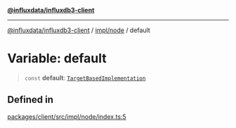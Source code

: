 [**@influxdata/influxdb3-client**](../../../index.md)

***

[@influxdata/influxdb3-client](../../../modules.md) / [impl/node](../index.md) / default

# Variable: default

> `const` **default**: [`TargetBasedImplementation`](../../implSelector/type-aliases/TargetBasedImplementation.md)

## Defined in

[packages/client/src/impl/node/index.ts:5](https://github.com/InfluxCommunity/influxdb3-js/blob/6328be2232de5032f7226e569b6b0154d8900f73/packages/client/src/impl/node/index.ts#L5)
